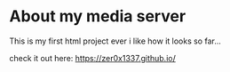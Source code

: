 # About my media server

This is my first html project ever i like how it looks so far...

check it out here: https://zer0x1337.github.io/
